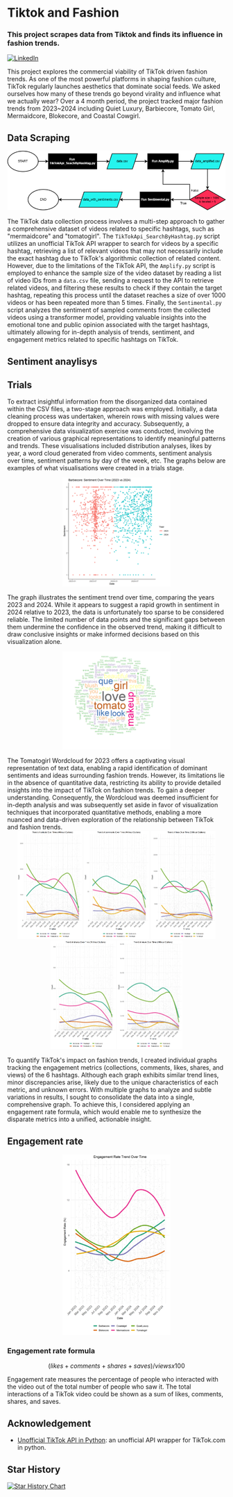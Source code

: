 # Tiktok and Fashion

### This project scrapes data from Tiktok and finds its influence in fashion trends.  

[![LinkedIn](https://img.shields.io/badge/LinkedIn-0077B5?style=for-the-badge&logo=linkedin&logoColor=white&style=flat-square)](https://www.linkedin.com/in/yoomin-jung-17a9812b1/)

This project explores the commercial viability of TikTok driven fashion trends. As one of the most powerful platforms in shaping fashion culture, TikTok regularly launches aesthetics that dominate social feeds. We asked ourselves how many of these trends go beyond virality and influence what we actually wear? Over a 4 month period, the project tracked major fashion trends from 2023~2024 including Quiet Luxury, Barbiecore, Tomato Girl, Mermaidcore, Blokecore, and Coastal Cowgirl.

## Data Scraping
<p align="center">
    <img src="./assets/readme/tiktokflowchart.drawio.png" width="750"/>
</p>


The TikTok data collection process involves a multi-step approach to gather a comprehensive dataset of videos related to specific hashtags, such as "mermaidcore" and "tomatogirl". The `TikTokApi_SearchByHashtag.py` script utilizes an unofficial TikTok API wrapper to search for videos by a specific hashtag, retrieving a list of relevant videos that may not necessarily include the exact hashtag due to TikTok's algorithmic collection of related content. However, due to the limitations of the TikTok API, the `Amplify.py` script is employed to enhance the sample size of the video dataset by reading a list of video IDs from a `data.csv` file, sending a request to the API to retrieve related videos, and filtering these results to check if they contain the target hashtag, repeating this process until the dataset reaches a size of over 1000 videos or has been repeated more than 5 times. Finally, the `Sentimental.py` script analyzes the sentiment of sampled comments from the collected videos using a transformer model, providing valuable insights into the emotional tone and public opinion associated with the target hashtags, ultimately allowing for in-depth analysis of trends, sentiment, and engagement metrics related to specific hashtags on TikTok.

## Sentiment anaylisys 

## Trials 
To extract insightful information from the disorganized data contained within the CSV files, a two-stage approach was employed. Initially, a data cleaning process was undertaken, wherein rows with missing values were dropped to ensure data integrity and accuracy. Subsequently, a comprehensive data visualization exercise was conducted, involving the creation of various graphical representations to identify meaningful patterns and trends. These visualisations included distribution analyses, likes by year, a word cloud generated from video comments, sentiment analysis over time, sentiment patterns by day of the week, etc. The graphs below are examples of what visualisations were created in a trials stage. 

<p align="center">
    <img src="./assets/readme/Barbiecore_sentiment_2023_vs_2024.png" width="250"/>
</p>
The graph illustrates the sentiment trend over time, comparing the years 2023 and 2024. While it appears to suggest a rapid growth in sentiment in 2024 relative to 2023, the data is unfortunately too sparse to be considered reliable. The limited number of data points and the significant gaps between them undermine the confidence in the observed trend, making it difficult to draw conclusive insights or make informed decisions based on this visualization alone.

<p align="center">
    <img src="./assets/readme/wordcloud_2023.png" width="250"/> 
</p>
The Tomatogirl Wordcloud for 2023 offers a captivating visual representation of text data, enabling a rapid identification of dominant sentiments and ideas surrounding fashion trends. However, its limitations lie in the absence of quantitative data, restricting its ability to provide detailed insights into the impact of TikTok on fashion trends. To gain a deeper understanding. Consequently, the Wordcloud was deemed insufficient for in-depth analysis and was subsequently set aside in favor of visualization techniques that incorporated quantitative methods, enabling a more nuanced and data-driven exploration of the relationship between TikTok and fashion trends.

<div align="center">
    <img src="./assets/readme/trend_collects_metrics_without_outliers.png" width="150"/>
    <img src="./assets/readme/trend_comments_metrics_without_outliers.png" width="150"/>
    <img src="./assets/readme/trend_likes_metrics_without_outliers.png" width="150"/>
    <img src="./assets/readme/trend_shares_metrics_without_outliers.png" width="150"/>
    <img src="./assets/readme/trend_views_metrics_without_outliers.png" width="150"/>
</div>

To quantify TikTok's impact on fashion trends, I created individual graphs tracking the engagement metrics (collections, comments, likes, shares, and views) of the 6 hashtags. Although each graph exhibits similar trend lines, minor discrepancies arise, likely due to the unique characteristics of each metric, and unknown errors. With multiple graphs to analyze and subtle variations in results, I sought to consolidate the data into a single, comprehensive graph. To achieve this, I considered applying an engagement rate formula, which would enable me to synthesize the disparate metrics into a unified, actionable insight.

## Engagement rate 
<p align="center">
    <img src="./assets/readme/engagement_rate_trend.png" width="250"/>
</p>

### Engagement rate formula

$$(likes + comments + shares + saves) / views x 100 %  $$

Engagement rate measures the percentage of people who interacted with the video out of the total number of people who saw it. The total interactions of a TikTok video could be shown as a sum of likes, comments, shares, and saves. 


## Acknowledgement

* [Unofficial TikTok API in Python](https://github.com/davidteather/TikTok-Api): an unofficial API wrapper for TikTok.com in python. 


## Star History 
[![Star History Chart](https://api.star-history.com/svg?repos=yoomin53/Tiktok-and-Fashion&type=Date)](https://www.star-history.com/#yoomin53/Tiktok-and-Fashion&Date)
